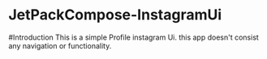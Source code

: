 # JetPackCompose-InstagramUi 

#Introduction
This is a simple Profile instagram Ui. 
this app doesn't consist any navigation or functionality. 


